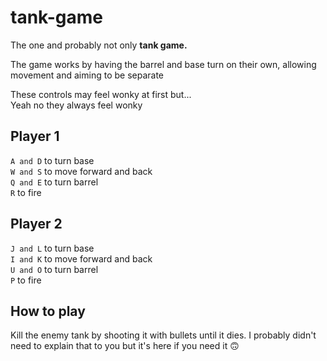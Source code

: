 # tank-game

The one and probably not only **tank game.**

The game works by having the barrel and base turn on their own, allowing movement and aiming to be separate  
  
These controls may feel wonky at first but...  
Yeah no they always feel wonky

## Player 1

`A and D` to turn base  
`W and S` to move forward and back  
`Q and E` to turn barrel  
`R` to fire

## Player 2

`J and L` to turn base  
`I and K` to move forward and back  
`U and O` to turn barrel  
`P` to fire  

## How to play

Kill the enemy tank by shooting it with bullets until it dies. I probably didn't need to explain that to you but it's here if you need it 🙃